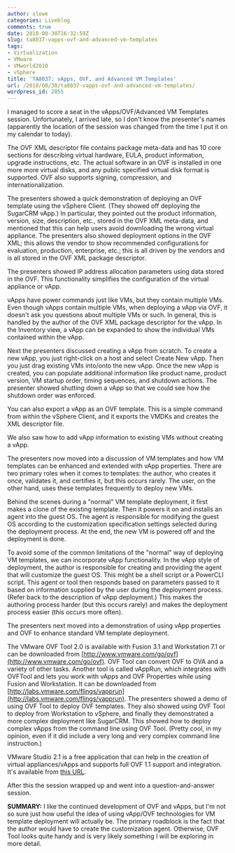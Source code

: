 ```yaml
---
author: slowe
categories: Liveblog
comments: true
date: 2010-08-30T16:32:59Z
slug: ta8037-vapps-ovf-and-advanced-vm-templates
tags:
- Virtualization
- VMware
- VMworld2010
- vSphere
title: 'TA8037: vApps, OVF, and Advanced VM Templates'
url: /2010/08/30/ta8037-vapps-ovf-and-advanced-vm-templates/
wordpress_id: 2055
---
```


I managed to score a seat in the vApps/OVF/Advanced VM Templates session. Unfortunately, I arrived late, so I don't know the presenter's names (apparently the location of the session was changed from the time I put it on my calendar to today).

The OVF XML descriptor file contains package meta-data and has 10 core sections for describing virtual hardware, EULA, product information, upgrade instructions, etc. The actual software in an OVF is installed in one more more virtual disks, and any public specified virtual disk format is supported. OVF also supports signing, compression, and internationalization.

The presenters showed a quick demonstration of deploying an OVF template using the vSphere Client. (They showed off deploying the SugarCRM vApp.) In particular, they pointed out the product information, version, size, description, etc., stored in the OVF XML meta-data, and mentioned that this can help users avoid downloading the wrong virtual appliance. The presenters also showed deployment options in the OVF XML; this allows the vendor to show recommended configurations for evaluation, production, enterprise, etc.; this is all driven by the vendors and is all stored in the OVF XML package descriptor.

The presenters showed IP address allocation parameters using data stored in the OVF. This functionality simplifies the configuration of the virtual appliance or vApp.

vApps have power commands just like VMs, but they contain multiple VMs. Even though vApps contain multiple VMs, when deploying a vApp via OVF, it doesn't ask you questions about multiple VMs or such. In general, this is handled by the author of the OVF XML package descriptor for the vApp. In the Inventory view, a vApp can be expanded to show the individual VMs contained within the vApp.

Next the presenters discussed creating a vApp from scratch. To create a new vApp, you just right-click on a host and select Create New vApp. Then you just drag existing VMs into/onto the new vApp. Once the new vApp is created, you can populate additional information like product name, product version, VM startup order, timing sequences, and shutdown actions. The presenter showed shutting down a vApp so that we could see how the shutdown order was enforced.

You can also export a vApp as an OVF template. This is a simple command from within the vSphere Client, and it exports the VMDKs and creates the XML descriptor file.

We also saw how to add vApp information to existing VMs without creating a vApp.

The presenters now moved into a discussion of VM templates and how VM templates can be enhanced and extended with vApp properties. There are two primary roles when it comes to templates: the author, who creates it once, validates it, and certifies it, but this occurs rarely. The user, on the other hand, uses these templates frequently to deploy new VMs.

Behind the scenes during a "normal" VM template deployment, it first makes a clone of the existing template. Then it powers it on and installs an agent into the guest OS. The agent is responsible for modifying the guest OS according to the customization specification settings selected during the deployment process. At the end, the new VM is powered off and the deployment is done.

To avoid some of the common limitations of the "normal" way of deploying VM templates, we can incorporate vApp functionality. In the vApp style of deployment, the author is responsible for creating and providing the agent that will customize the guest OS. This might be a shell script or a PowerCLI script. This agent or tool then responds based on parameters passed to it based on information supplied by the user during the deployment process. (Refer back to the description of vApp deployment.) This makes the authoring process harder (but this occurs rarely) and makes the deployment process easier (this occurs more often).

The presenters next moved into a demonstration of using vApp properties and OVF to enhance standard VM template deployment.

The VMware OVF Tool 2.0 is available with Fusion 3.1 and Workstation 7.1 or can be downloaded from [http://www.vmware.com/go/ovf](http://www.vmware.com/go/ovf). OVF Tool can convert OVF to OVA and a variety of other tasks. Another tool is called vAppRun, which integrates with OVFTool and lets you work with vApps and OVF Properties while using Fusion and Workstation. It can be downloaded from [http://labs.vmware.com/flings/vapprun](http://labs.vmware.com/flings/vapprun). The presenters showed a demo of using OVF Tool to deploy OVF templates. They also showed using OVF Tool to deploy from Workstation to vSphere, and finally they demonstrated a more complex deployment like SugarCRM. This showed how to deploy complex vApps from the command line using OVF Tool. (Pretty cool, in my opinion, even if it did include a very long and very complex command line instruction.)

VMware Studio 2.1 is a free application that can help in the creation of virtual appliances/vApps and supports full OVF 1.1 support and integration. It's available from [this URL](http://www.vmware.com/go/studio).

After this the session wrapped up and went into a question-and-answer session.

**SUMMARY:** I like the continued development of OVF and vApps, but I'm not so sure just how useful the idea of using vApp/OVF technologies for VM template deployment will actually be. The primary roadblock is the fact that the author would have to create the customization agent. Otherwise, OVF Tool looks quite handy and is very likely something I will be exploring in more detail.
